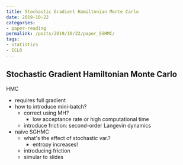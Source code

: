 ```yaml
---
title: Stochastic Gradient Hamiltonian Monte Carlo
date: 2019-10-22
categories:
- paper-reading
permalink: /posts/2019/10/22/paper_SGHMC/
tags:
- statistics
- ICLR
---
```


## Stochastic Gradient Hamiltonian Monte Carlo

HMC
- requires full gradient
- how to introduce mini-batch?
    - correct using MH?
        - low acceptance rate or high computational time
    - introduce friction: second-order Langevin dynamics
- naive SGHMC
    - what's the effect of stochastic var.?
        - entropy increases!
    - introducing friction
    - simular to slides
